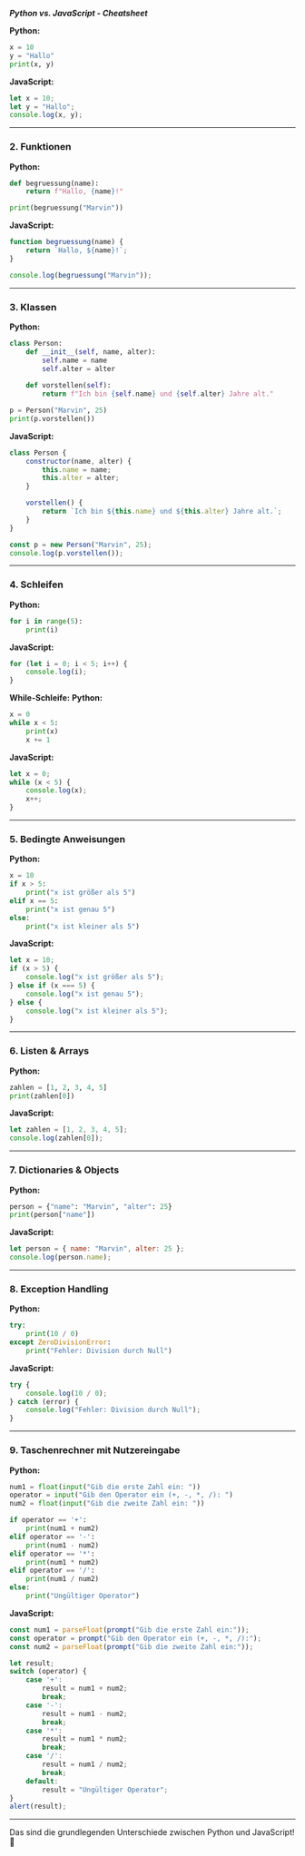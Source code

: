 ***Python vs. JavaScript - Cheatsheet***

**Python:**
```python
x = 10
y = "Hallo"
print(x, y)
```

**JavaScript:**
```javascript
let x = 10;
let y = "Hallo";
console.log(x, y);
```

---
### 2. Funktionen
**Python:**
```python
def begruessung(name):
    return f"Hallo, {name}!"

print(begruessung("Marvin"))
```

**JavaScript:**
```javascript
function begruessung(name) {
    return `Hallo, ${name}!`;
}

console.log(begruessung("Marvin"));
```

---
### 3. Klassen
**Python:**
```python
class Person:
    def __init__(self, name, alter):
        self.name = name
        self.alter = alter
    
    def vorstellen(self):
        return f"Ich bin {self.name} und {self.alter} Jahre alt."

p = Person("Marvin", 25)
print(p.vorstellen())
```

**JavaScript:**
```javascript
class Person {
    constructor(name, alter) {
        this.name = name;
        this.alter = alter;
    }

    vorstellen() {
        return `Ich bin ${this.name} und ${this.alter} Jahre alt.`;
    }
}

const p = new Person("Marvin", 25);
console.log(p.vorstellen());
```

---
### 4. Schleifen
**Python:**
```python
for i in range(5):
    print(i)
```

**JavaScript:**
```javascript
for (let i = 0; i < 5; i++) {
    console.log(i);
}
```

**While-Schleife:**
**Python:**
```python
x = 0
while x < 5:
    print(x)
    x += 1
```

**JavaScript:**
```javascript
let x = 0;
while (x < 5) {
    console.log(x);
    x++;
}
```

---
### 5. Bedingte Anweisungen
**Python:**
```python
x = 10
if x > 5:
    print("x ist größer als 5")
elif x == 5:
    print("x ist genau 5")
else:
    print("x ist kleiner als 5")
```

**JavaScript:**
```javascript
let x = 10;
if (x > 5) {
    console.log("x ist größer als 5");
} else if (x === 5) {
    console.log("x ist genau 5");
} else {
    console.log("x ist kleiner als 5");
}
```

---
### 6. Listen & Arrays
**Python:**
```python
zahlen = [1, 2, 3, 4, 5]
print(zahlen[0])
```

**JavaScript:**
```javascript
let zahlen = [1, 2, 3, 4, 5];
console.log(zahlen[0]);
```

---
### 7. Dictionaries & Objects
**Python:**
```python
person = {"name": "Marvin", "alter": 25}
print(person["name"])
```

**JavaScript:**
```javascript
let person = { name: "Marvin", alter: 25 };
console.log(person.name);
```

---
### 8. Exception Handling
**Python:**
```python
try:
    print(10 / 0)
except ZeroDivisionError:
    print("Fehler: Division durch Null")
```

**JavaScript:**
```javascript
try {
    console.log(10 / 0);
} catch (error) {
    console.log("Fehler: Division durch Null");
}
```

---
### 9. Taschenrechner mit Nutzereingabe
**Python:**
```python
num1 = float(input("Gib die erste Zahl ein: "))
operator = input("Gib den Operator ein (+, -, *, /): ")
num2 = float(input("Gib die zweite Zahl ein: "))

if operator == '+':
    print(num1 + num2)
elif operator == '-':
    print(num1 - num2)
elif operator == '*':
    print(num1 * num2)
elif operator == '/':
    print(num1 / num2)
else:
    print("Ungültiger Operator")
```

**JavaScript:**
```javascript
const num1 = parseFloat(prompt("Gib die erste Zahl ein:"));
const operator = prompt("Gib den Operator ein (+, -, *, /):");
const num2 = parseFloat(prompt("Gib die zweite Zahl ein:"));

let result;
switch (operator) {
    case '+':
        result = num1 + num2;
        break;
    case '-':
        result = num1 - num2;
        break;
    case '*':
        result = num1 * num2;
        break;
    case '/':
        result = num1 / num2;
        break;
    default:
        result = "Ungültiger Operator";
}
alert(result);
```

---
Das sind die grundlegenden Unterschiede zwischen Python und JavaScript! 🚀

